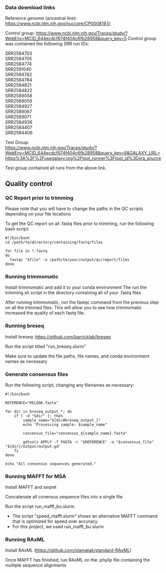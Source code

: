 ### Data download links ###

Reference genome (ancestral line): https://www.ncbi.nlm.nih.gov/nuccore/CP000819.1/


Control group: https://www.ncbi.nlm.nih.gov/Traces/study/?WebEnv=MCID_644ecdcf674f404c6fb28958&query_key=5
Control group was contained the following SRR run IDs:

SRR2584703  
SRR2584705  
SRR2584774  
SRR2591040  
SRR2584782  
SRR2584784  
SRR2584821  
SRR2584822  
SRR2589058  
SRR2589059  
SRR2584927  
SRR2589067  
SRR2589071  
SRR2584936  
SRR2584407  
SRR2584406  


Test Group: <br> 
https://www.ncbi.nlm.nih.gov/Traces/study/?WebEnv=MCID_644ecdcf674f404c6fb28958&query_key=6&GALAXY_URL=https%3A%2F%2Fusegalaxy.org%2Ftool_runner%3Ftool_id%3Dsra_source

Test group contained all runs from the above link.


## Quality control ##
### QC Report prior to trimming ###

Please note that you will have to change the paths in the QC scripts depending on your file locations

To get the QC report on all .fastq files prior to trimming, run the following bash script:

```
#!/bin/bash
cd /path/to/directory/containing/fastq/files

for file in *.fastq
do
  fastqc "$file" -o /path/to/your/output/qc/report/files
done
```


### Running trimmomatic ###

Install trimmomatic and add it to your conda environment
The run the trimming.sh script in the directory containing all of your .fastq files

After running trimmomatic, run the fastqc command from the previous step on all the trimmed files. This will allow you to see how trimmomatic increased the quality of each fastq file.

### Running breseq ###

Install breseq: https://github.com/barricklab/breseq

Run the script titled "run_breseq.slurm"

Make sure to update the file paths, file names, and conda environment names as necessary

### Generate consensus files ###

Run the following script, changing any filenames as necessary:

```
#!/bin/bash

REFERENCE="REL606.fasta"

for dir in breseq_output_*; do
    if [ -d "$dir" ]; then
        sample_name="${dir#breseq_output_}"
        echo "Processing sample: $sample_name"

        consensus_file="consensus_${sample_name}.fasta"

        gdtools APPLY -f FASTA -r "$REFERENCE" -o "$consensus_file" "${dir}/output/output.gd"
    fi
done

echo "All consensus sequences generated."
```

### Running MAFFT for MSA ###

Install MAFFT and seqret

Concatenate all conensus sequence files into a single file

Run the script run_mafft_bu.slurm

* The script "speed_mafft.slurm" shows an alternative MAFFT command that is optimized for speed over accuracy.
* For this project, we used run_mafft_bu.slurm


### Running RAxML ###

Install RAxML (https://github.com/stamatak/standard-RAxML)

Once MAFFT has finished, run RAxML on the .phylip file containing the multiple sequence alignments


